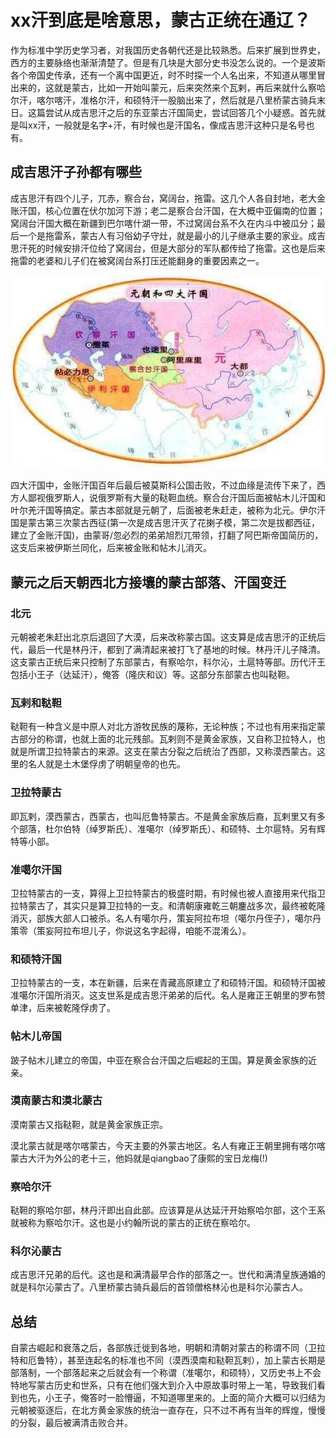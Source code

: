 
# xx汗到底是啥意思，蒙古正统在通辽？

作为标准中学历史学习者，对我国历史各朝代还是比较熟悉。后来扩展到世界史，西方的主要脉络也渐渐清楚了。但是有几块是大部分史书没怎么说的。一个是波斯各个帝国史传承，还有一个离中国更近，时不时探一个人名出来，不知道从哪里冒出来的，这就是蒙古，比如一开始叫蒙元，后来突然来个瓦剌，再后来就什么察哈尔汗，喀尔喀汗，准格尔汗，和硕特汗一股脑出来了，然后就是八里桥蒙古骑兵末日。这篇尝试从成吉思汗之后的东亚蒙古汗国简史，尝试回答几个小疑惑。首先就是叫xx汗，一般就是名字+汗，有时候也是汗国名，像成吉思汗这种只是名号也有。

## 成吉思汗子孙都有哪些
成吉思汗有四个儿子，兀赤，察合台，窝阔台，拖雷。这几个人各自封地，老大金账汗国，核心位置在伏尔加河下游；老二是察合台汗国，在大概中亚偏南的位置；窝阔台汗国大概在新疆到巴尔喀什湖一带，不过窝阔台系不久在内斗中被瓜分；最后一个是拖雷系，蒙古人有习俗幼子守灶，就是最小的儿子继承主要的家业。成吉思汗死的时候安排汗位给了窝阔台，但是大部分的军队都传给了拖雷。这也是后来拖雷的老婆和儿子们在被窝阔台系打压还能翻身的重要因素之一。

<a href="https://zhuanlan.zhihu.com/p/32556827"> <img src="/img/四大汗国.jpg"/> </a>

四大汗国中，金账汗国百年后最后被莫斯科公国击败，不过血缘是流传下来了，西方人鄙视俄罗斯人，说俄罗斯有大量的鞑靼血统。察合台汗国后面被帖木儿汗国和叶尔羌汗国等搞定。蒙古本部就是元朝了，后面被老朱赶走，被称为北元。伊尔汗国是蒙古第三次蒙古西征(第一次是成吉思汗灭了花揦子模，第二次是拔都西征，建立了金账汗国)，由蒙哥/忽必烈的弟弟旭烈兀带领，打翻了阿巴斯帝国简历的，这支后来被伊斯兰同化，后来被金账和帖木儿消灭。

## 蒙元之后天朝西北方接壤的蒙古部落、汗国变迁
### 北元
元朝被老朱赶出北京后退回了大漠，后来改称蒙古国。这支算是成吉思汗的正统后代，最后一代是林丹汗，都到了满清起来被打飞了基地的时候。林丹汗儿子降清。这支蒙古正统后来只控制了东部蒙古，有察哈尔，科尔沁，土扈特等部。历代汗王包括小王子（达延汗），俺答（隆庆和议）等。这部分东部蒙古也叫鞑靼。

### 瓦剌和鞑靼
鞑靼有一种含义是中原人对北方游牧民族的蔑称，无论种族；不过也有用来指定蒙古部分的称谓，也就上面的北元残部。瓦剌则不是黄金家族，又自称卫拉特人，也就是所谓卫拉特蒙古的来源。这支在蒙古分裂之后统治了西部，又称漠西蒙古。这里的名人就是土木堡俘虏了明朝皇帝的也先。

### 卫拉特蒙古
即瓦剌，漠西蒙古，西蒙古，也叫厄鲁特蒙古。不是黄金家族后裔，瓦剌里又有多个部落，杜尔伯特（绰罗斯氏）、准噶尔（绰罗斯氏）、和硕特、土尔扈特。另有辉特等小部。

### 准噶尔汗国
卫拉特蒙古的一支，算得上卫拉特蒙古的极盛时期，有时候也被人直接用来代指卫拉特蒙古了，其实只是算卫拉特的一支。和清朝康雍乾三朝鏖战多次，最终被乾隆消灭，部族大部人口被杀。名人有噶尔丹，策妄阿拉布坦（噶尔丹侄子），噶尔丹策零（策妄阿拉布坦儿子，你说这名字起得，咱能不混淆么）。

### 和硕特汗国
卫拉特蒙古的一支，本在新疆，后来在青藏高原建立了和硕特汗国。和硕特汗国被准噶尔汗国所消灭。这支世系是成吉思汗弟弟的后代。名人是雍正王朝里的罗布赞单津，后来被乾隆俘虏了。

### 帖木儿帝国
跛子帖木儿建立的帝国，中亚在察合台汗国之后崛起的王国。算是黄金家族的近亲。

### 漠南蒙古和漠北蒙古
漠南蒙古又指鞑靼，就是黄金家族正宗。

漠北蒙古就是喀尔喀蒙古，今天主要的外蒙古地区。名人有雍正王朝里拥有喀尔喀蒙古大汗为外公的老十三，他妈就是qiangbao了康熙的宝日龙梅(!)

### 察哈尔汗
鞑靼的察哈尔部，林丹汗即出自此部。应该算是从达延汗开始察哈尔部，这个王系就被称为察哈尔汗。这也是小约翰所说的蒙古的正统在察哈尔。

### 科尔沁蒙古
成吉思汗兄弟的后代。这也是和满清最早合作的部落之一。世代和满清皇族通婚的就是科尔沁蒙古了。八里桥蒙古骑兵最后的首领僧格林沁也是科尔沁蒙古人。

## 总结
自蒙古崛起和衰落之后，各部族迁徙到各地，明朝和清朝对蒙古的称谓不同（卫拉特和厄鲁特），甚至连起名的标准也不同（漠西漠南和鞑靼瓦剌），加上蒙古长期是部落制，一个部落起来之后就会有一个称谓（准噶尔，和硕特），又历史书上不会特地写蒙古历史和世系，只有在他们强大到介入中原故事时带上一笔，导致我们看到也先，小王子，俺答时一脸懵逼，不知道哪里来的。上面的简介大概可以归结为元朝被驱逐后，在北方黄金家族的统治一直存在，只不过不再有当年的辉煌，慢慢的分裂，最后被满清击败合并。